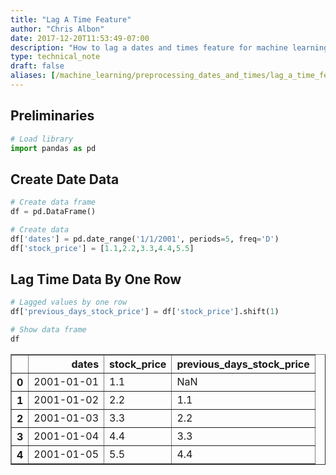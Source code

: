 ```yaml
---
title: "Lag A Time Feature"
author: "Chris Albon"
date: 2017-12-20T11:53:49-07:00
description: "How to lag a dates and times feature for machine learning in Python."
type: technical_note
draft: false
aliases: [/machine_learning/preprocessing_dates_and_times/lag_a_time_feature/]
---
```

## Preliminaries


```python
# Load library
import pandas as pd
```

## Create Date Data


```python
# Create data frame
df = pd.DataFrame()

# Create data
df['dates'] = pd.date_range('1/1/2001', periods=5, freq='D')
df['stock_price'] = [1.1,2.2,3.3,4.4,5.5]
```

## Lag Time Data By One Row


```python
# Lagged values by one row
df['previous_days_stock_price'] = df['stock_price'].shift(1)

# Show data frame
df
```




<div>
<style>
    .dataframe thead tr:only-child th {
        text-align: right;
    }

    .dataframe thead th {
        text-align: left;
    }

    .dataframe tbody tr th {
        vertical-align: top;
    }
</style>
<table border="1" class="dataframe">
  <thead>
    <tr style="text-align: right;">
      <th></th>
      <th>dates</th>
      <th>stock_price</th>
      <th>previous_days_stock_price</th>
    </tr>
  </thead>
  <tbody>
    <tr>
      <th>0</th>
      <td>2001-01-01</td>
      <td>1.1</td>
      <td>NaN</td>
    </tr>
    <tr>
      <th>1</th>
      <td>2001-01-02</td>
      <td>2.2</td>
      <td>1.1</td>
    </tr>
    <tr>
      <th>2</th>
      <td>2001-01-03</td>
      <td>3.3</td>
      <td>2.2</td>
    </tr>
    <tr>
      <th>3</th>
      <td>2001-01-04</td>
      <td>4.4</td>
      <td>3.3</td>
    </tr>
    <tr>
      <th>4</th>
      <td>2001-01-05</td>
      <td>5.5</td>
      <td>4.4</td>
    </tr>
  </tbody>
</table>
</div>



